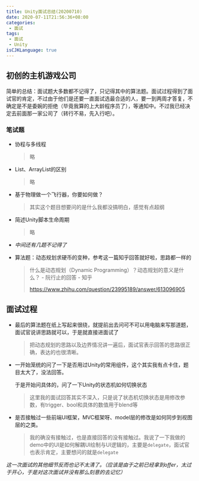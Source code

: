 ```yaml
---
title: Unity面试总结(20200710)
date: 2020-07-11T21:56:36+08:00
categories:
 - 面试
tags:
 - 面试
 - Unity
isCJKLanguage: true
---
```


## 初创的主机游戏公司

简单的总结：面试题大多数都不记得了，只记得其中的算法题。面试过程得到了面试官的肯定，不过由于他们是还要一直面试选最合适的人，要一到两周才答复，不确定是不是委婉的拒绝（毕竟我算的上大龄程序员了），等通知中。不过我已经决定去前面那一家公司了（转行不易，先入行吧）。

### 笔试题

- 协程与多线程

  > 略

- List、ArrayList的区别

  > 略

- 基于物理做一个飞行器，你要如何做？

  > 其实这个题目想要问的是什么我都没搞明白，感觉有点超纲
  
- 简述Unity脚本生命周期

  > 略

- *中间还有几题不记得了*


- 算法题：动态规划求硬币的变种，参考这一篇知乎回答就好啦，思路都一样的
  > 什么是动态规划（Dynamic Programming）？动态规划的意义是什么？ - 阮行止的回答 - 知乎
  >
  > https://www.zhihu.com/question/23995189/answer/613096905



## 面试过程

- 最后的算法题在纸上写起来很绕，就提前出去问可不可以用电脑来写那道题，面试官说讲思路就可以，于是就直接进面试了

  > 把动态规划的思路以及边界情况讲一遍后，面试官表示回答的思路很正确，表达的也很清晰。

- 一开始笼统的问了一下是否用过Unity的常用组件，这个其实我有点卡住，题目太大了，没法回答。

  于是开始问具体的，问了一下Unity的状态机如何切换状态

  > 这里我的面试回答其实不深入，只是说了状态机切换状态是用修改参数，有trigger、bool和具体的数值用于blend等

- 是否接触过一些前端UI框架，MVC框架呀、model层的修改是如何同步到视图层的之类。

  > 我的确没有接触过，也是直接回答的没有接触过。我说了一下我做的demo中的UI是如何解耦UI绘制与UI逻辑的，主要是`delegate`，面试官也表示肯定，主要想问的就是`delegate`

*这一次面试的其他细节反而也记不太清了。（应该是由于之前已经拿到offer，太过于开心，于是对这次面试并没有那么刻意的去记忆）*